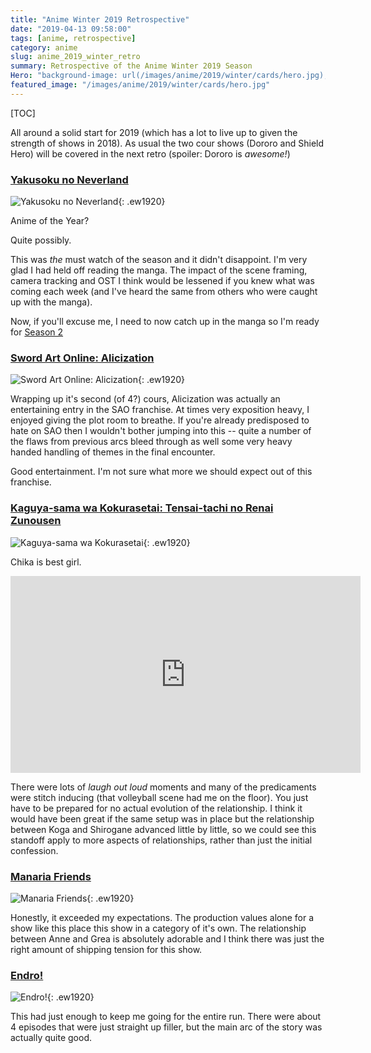 ```yaml
---
title: "Anime Winter 2019 Retrospective"
date: "2019-04-13 09:58:00"
tags: [anime, retrospective]
category: anime
slug: anime_2019_winter_retro
summary: Retrospective of the Anime Winter 2019 Season
Hero: "background-image: url(/images/anime/2019/winter/cards/hero.jpg);"
featured_image: "/images/anime/2019/winter/cards/hero.jpg"
---
```



[TOC]

All around a solid start for 2019 (which has a lot to live up to given the strength of shows in 2018). As usual the two cour shows (Dororo and Shield Hero) will be covered in the next retro (spoiler: Dororo is *awesome!*)


### [Yakusoku no Neverland](https://anilist.co/anime/101759)

![Yakusoku no Neverland]({filename}/images/anime/2019/winter/cards/neverland.jpg "Yakusoku no Neverland"){: .ew1920}

Anime of the Year?

Quite possibly.

This was *the* must watch of the season and it didn't disappoint. I'm very glad I had held off reading the manga. The impact of the scene framing, camera tracking and OST I think would be lessened if you knew what was coming each week (and I've heard the same from others who were caught up with the manga).

Now, if you'll excuse me, I need to now catch up in the manga so I'm ready for [Season 2](https://anilist.co/anime/108725/Yakusoku-no-Neverland-2nd-Season/)




### [Sword Art Online: Alicization](https://anilist.co/anime/100182)

![Sword Art Online: Alicization]({filename}/images/anime/2019/winter/cards/sao.jpg "Sword Art Online: Alicization"){: .ew1920}

Wrapping up it's second (of 4?) cours, Alicization was actually an entertaining entry in the SAO franchise. At times very exposition heavy, I enjoyed giving the plot room to breathe. If you're already predisposed to hate on SAO then I wouldn't bother jumping into this -- quite a number of the flaws from previous arcs bleed through as well some very heavy handed handling of themes in the final encounter.

Good entertainment. I'm not sure what more we should expect out of this franchise.




### [Kaguya-sama wa Kokurasetai: Tensai-tachi no Renai Zunousen](https://anilist.co/anime/101921)

![Kaguya-sama wa Kokurasetai]({filename}/images/anime/2019/winter/cards/love.jpg "Kaguya-sama wa Kokurasetai"){: .ew1920}

Chika is best girl.

<div class="iframe_wrapper">
<iframe width="560" height="315" src="https://www.youtube.com/embed/mkNE_f3aG_Q" frameborder="0" allowfullscreen></iframe>
</div>

There were lots of *laugh out loud* moments and many of the predicaments were stitch inducing (that volleyball scene had me on the floor). You just have to be prepared for no actual evolution of the relationship. I think it would have been great if the same setup was in place but the relationship between Koga and Shirogane advanced little by little, so we could see this standoff apply to more aspects of relationships, rather than just the initial confession.


### [Manaria Friends](https://anilist.co/anime/21322)

![Manaria Friends]({filename}/images/anime/2019/winter/cards/friends.jpg "Manaria Friends"){: .ew1920}

Honestly, it exceeded my expectations. The production values alone for a show like this place this show in a category of it's own. The relationship between Anne and Grea is absolutely adorable and I think there was just the right amount of shipping tension for this show.




### [Endro!](https://anilist.co/anime/103301)

![Endro!]({filename}/images/anime/2019/winter/cards/endro.jpg "Endro!"){: .ew1920}

This had just enough to keep me going for the entire run. There were about 4 episodes that were just straight up filler, but the main arc of the story was actually quite good.



